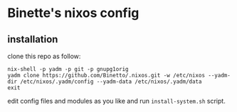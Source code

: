 # Binette's nixos config

## installation
clone this repo as follow:
```
nix-shell -p yadm -p git -p gnupg1orig
yadm clone https://github.com/Binetto/.nixos.git -w /etc/nixos --yadm-dir /etc/nixos/.yadm/config --yadm-data /etc/nixos/.yadm/data
exit
```
edit config files and modules as you like and run `install-system.sh` script.
